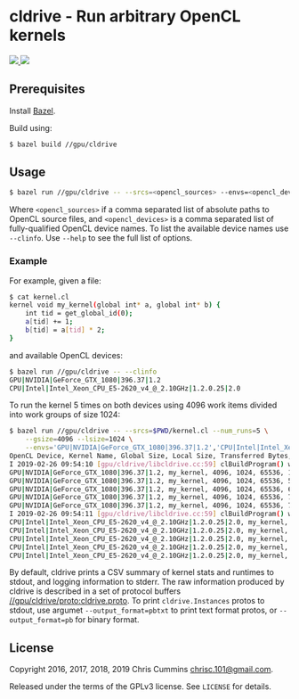 # cldrive - Run arbitrary OpenCL kernels

<!-- Better code -->
<a href="https://bettercodehub.com/results/ChrisCummins/cldrive">
  <img src="https://bettercodehub.com/edge/badge/ChrisCummins/cldrive?branch=master">
</a>
<!-- License -->
<a href="https://www.gnu.org/licenses/gpl-3.0.en.html" target="_blank">
  <img src="https://img.shields.io/badge/license-GNU%20GPL%20v3-blue.svg?style=flat">
</a>


## Prerequisites

Install [Bazel](https://docs.bazel.build/versions/master/install.html).

Build using:

```sh
$ bazel build //gpu/cldrive
```

## Usage

```sh
$ bazel run //gpu/cldrive -- --srcs=<opencl_sources> --envs=<opencl_devices>
```

Where `<opencl_sources>` if a comma separated list of absolute paths to OpenCL
source files, and `<opencl_devices>` is a comma separated list of
fully-qualified OpenCL device names. To list the available device names use
`--clinfo`. Use `--help` to see the full list of options.

### Example

For example, given a file:

```sh
$ cat kernel.cl
kernel void my_kernel(global int* a, global int* b) {
    int tid = get_global_id(0);
    a[tid] += 1;
    b[tid] = a[tid] * 2;
}
```

and available OpenCL devices:

```sh
$ bazel run //gpu/cldrive -- --clinfo
GPU|NVIDIA|GeForce_GTX_1080|396.37|1.2
CPU|Intel|Intel_Xeon_CPU_E5-2620_v4_@_2.10GHz|1.2.0.25|2.0
```

To run the kernel 5 times on both devices using 4096 work items divided into
work groups of size 1024:

```sh
$ bazel run //gpu/cldrive -- --srcs=$PWD/kernel.cl --num_runs=5 \
    --gsize=4096 --lsize=1024 \
    --envs='GPU|NVIDIA|GeForce_GTX_1080|396.37|1.2','CPU|Intel|Intel_Xeon_CPU_E5-2620_v4_@_2.10GHz|1.2.0.25|2.0'
OpenCL Device, Kernel Name, Global Size, Local Size, Transferred Bytes, Runtime (ns)
I 2019-02-26 09:54:10 [gpu/cldrive/libcldrive.cc:59] clBuildProgram() with options '-cl-kernel-arg-info' completed in 1851 ms
GPU|NVIDIA|GeForce_GTX_1080|396.37|1.2, my_kernel, 4096, 1024, 65536, 113344
GPU|NVIDIA|GeForce_GTX_1080|396.37|1.2, my_kernel, 4096, 1024, 65536, 57984
GPU|NVIDIA|GeForce_GTX_1080|396.37|1.2, my_kernel, 4096, 1024, 65536, 64096
GPU|NVIDIA|GeForce_GTX_1080|396.37|1.2, my_kernel, 4096, 1024, 65536, 73696
GPU|NVIDIA|GeForce_GTX_1080|396.37|1.2, my_kernel, 4096, 1024, 65536, 73632
I 2019-02-26 09:54:11 [gpu/cldrive/libcldrive.cc:59] clBuildProgram() with options '-cl-kernel-arg-info' completed in 76 ms
CPU|Intel|Intel_Xeon_CPU_E5-2620_v4_@_2.10GHz|1.2.0.25|2.0, my_kernel, 4096, 1024, 65536, 105440
CPU|Intel|Intel_Xeon_CPU_E5-2620_v4_@_2.10GHz|1.2.0.25|2.0, my_kernel, 4096, 1024, 65536, 55936
CPU|Intel|Intel_Xeon_CPU_E5-2620_v4_@_2.10GHz|1.2.0.25|2.0, my_kernel, 4096, 1024, 65536, 63296
CPU|Intel|Intel_Xeon_CPU_E5-2620_v4_@_2.10GHz|1.2.0.25|2.0, my_kernel, 4096, 1024, 65536, 56192
CPU|Intel|Intel_Xeon_CPU_E5-2620_v4_@_2.10GHz|1.2.0.25|2.0, my_kernel, 4096, 1024, 65536, 55680
```

By default, cldrive prints a CSV summary of kernel stats and runtimes to
stdout, and logging information to stderr. The raw information produced by
cldrive is described in a set of protocol buffers
[//gpu/cldrive/proto:cldrive.proto](/gpu/cldrive/proto/cldrive.proto). To print
`cldrive.Instances` protos to stdout, use argumet `--output_format=pbtxt`
to print text format protos, or `--output_format=pb` for binary format.


## License

Copyright 2016, 2017, 2018, 2019 Chris Cummins <chrisc.101@gmail.com>.

Released under the terms of the GPLv3 license. See `LICENSE` for details.
